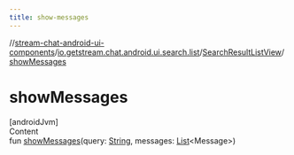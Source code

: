 ```yaml
---
title: show-messages
---
```

//[stream-chat-android-ui-components](../../../index.md)/[io.getstream.chat.android.ui.search.list](../index.md)/[SearchResultListView](index.md)/[showMessages](showMessages.md)



# showMessages  
[androidJvm]  
Content  
fun [showMessages](showMessages.md)(query: [String](https://kotlinlang.org/api/latest/jvm/stdlib/kotlin/-string/index.html), messages: [List](https://kotlinlang.org/api/latest/jvm/stdlib/kotlin.collections/-list/index.html)&lt;Message&gt;)  



